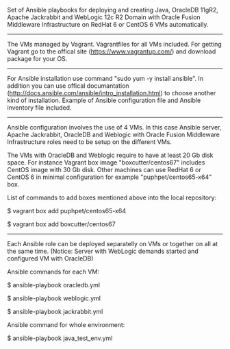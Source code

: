 Set of Ansible playbooks for deploying and creating Java, OracleDB 11gR2, Apache Jackrabbit and WebLogic 12c R2 Domain with Oracle Fusion Middleware Infrastructure on RedHat 6 or CentOS 6 VMs automatically.
__________________________________________________________

The VMs managed by Vagrant. Vagrantfiles for all VMs included. For getting Vagrant go to the offical site (https://www.vagrantup.com/) and download package for your OS.
__________________________________________________________

For Ansible installation use command "sudo yum -y install ansible". In addition you can use offical documantation (http://docs.ansible.com/ansible/intro_installation.html) to choose another kind of installation. Example of Ansible configuration file and Ansible inventory file included.
___________________________________________________________

Ansible configuration involves the use of 4 VMs. In this case Ansible server, Apache Jackrabbit, OracleDB and Weblogic with Oracle Fusion Middleware Infrastructure roles need to be setup on the different VMs. 

The VMs with OracleDB and Weblogic require to have at least 20 Gb disk space. For instance Vagrant box image "boxcutter/centos67" includes CentOS image with 30 Gb disk. Other machines can use RedHat 6 or CentOS 6 in minimal configuration for example "puphpet/centos65-x64" box.

List of commands to add boxes mentioned above into the local repository:

$ vagrant box add puphpet/centos65-x64

$ vagrant box add boxcutter/centos67
___________________________________________________________

Each Ansible role can be deployed separatelly on VMs or together on all at the same time.
(Notice: Server with WebLogic demands started and configured VM with OracleDB) 


Ansible commands for each VM:

$ ansible-playbook oracledb.yml

$ ansible-playbook weblogic.yml

$ ansible-playbook jackrabbit.yml 


Ansible command for whole environment:

$ ansible-playbook java_test_env.yml